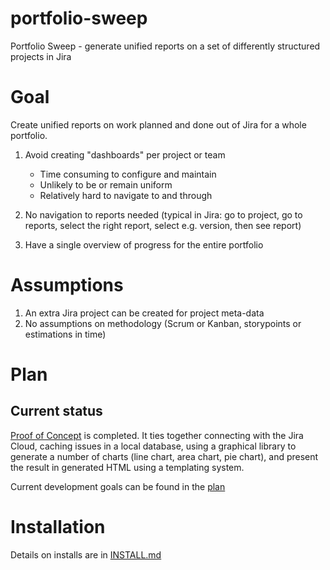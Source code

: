 # portfolio-sweep
Portfolio Sweep - generate unified reports on a set of differently structured projects in Jira

# Goal
Create unified reports on work planned and done out of Jira for a whole portfolio.

1. Avoid creating "dashboards" per project or team
   - Time consuming to configure and maintain
   - Unlikely to be or remain uniform
   - Relatively hard to navigate to and through

2. No navigation to reports needed (typical in Jira: go to project, go to reports, select the right report, select e.g. version, then see report)

3. Have a single overview of progress for the entire portfolio

# Assumptions
1. An extra Jira project can be created for project meta-data
2. No assumptions on methodology (Scrum or Kanban, storypoints or estimations in time)

# Plan

## Current status

[Proof of Concept](poc.md) is completed. It ties together connecting with the Jira Cloud, caching issues in a local database, using a graphical library to generate a number of charts (line chart, area chart, pie chart), and present the result in generated HTML using a templating system. 

Current development goals can be found in the [plan](plan.md)

# Installation
Details on installs are in [INSTALL.md](INSTALL.md)
